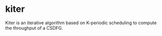 # kiter
Kiter is an iterative algorithm based on K-periodic scheduling to compute the throughput of a CSDFG.
